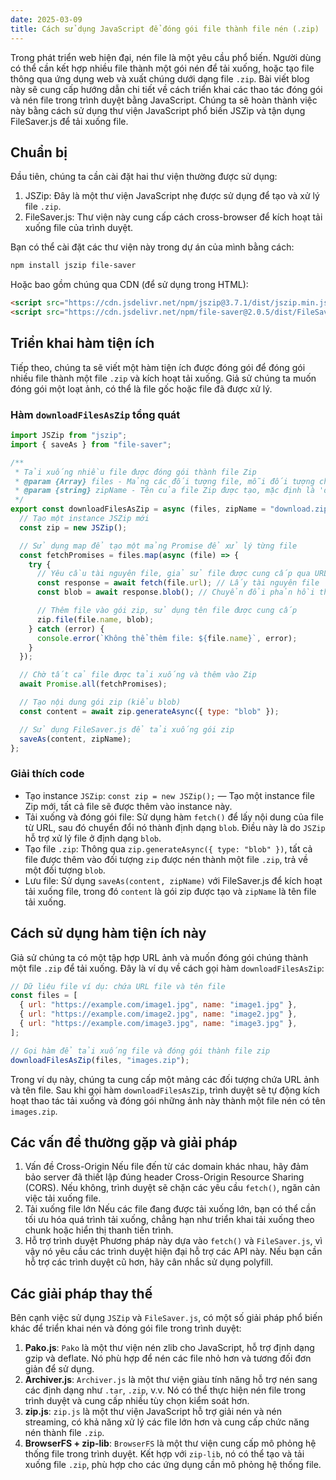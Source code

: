 ```yaml
---
date: 2025-03-09
title: Cách sử dụng JavaScript để đóng gói file thành file nén (.zip)
---
```


Trong phát triển web hiện đại, nén file là một yêu cầu phổ biến. Người dùng có thể cần kết hợp nhiều file thành một gói nén để tải xuống, hoặc tạo file thông qua ứng dụng web và xuất chúng dưới dạng file `.zip`. Bài viết blog này sẽ cung cấp hướng dẫn chi tiết về cách triển khai các thao tác đóng gói và nén file trong trình duyệt bằng JavaScript. Chúng ta sẽ hoàn thành việc này bằng cách sử dụng thư viện JavaScript phổ biến JSZip và tận dụng FileSaver.js để tải xuống file.

## Chuẩn bị

Đầu tiên, chúng ta cần cài đặt hai thư viện thường được sử dụng:

1. JSZip: Đây là một thư viện JavaScript nhẹ được sử dụng để tạo và xử lý file `.zip`.
2. FileSaver.js: Thư viện này cung cấp cách cross-browser để kích hoạt tải xuống file của trình duyệt.

Bạn có thể cài đặt các thư viện này trong dự án của mình bằng cách:

```bash
npm install jszip file-saver
```

Hoặc bao gồm chúng qua CDN (để sử dụng trong HTML):

```html
<script src="https://cdn.jsdelivr.net/npm/jszip@3.7.1/dist/jszip.min.js"></script>
<script src="https://cdn.jsdelivr.net/npm/file-saver@2.0.5/dist/FileSaver.min.js"></script>
```

## Triển khai hàm tiện ích

Tiếp theo, chúng ta sẽ viết một hàm tiện ích được đóng gói để đóng gói nhiều file thành một file `.zip` và kích hoạt tải xuống. Giả sử chúng ta muốn đóng gói một loạt ảnh, có thể là file gốc hoặc file đã được xử lý.

### Hàm `downloadFilesAsZip` tổng quát

```js
import JSZip from "jszip";
import { saveAs } from "file-saver";

/**
 * Tải xuống nhiều file được đóng gói thành file Zip
 * @param {Array} files - Mảng các đối tượng file, mỗi đối tượng chứa URL và tên file
 * @param {string} zipName - Tên của file Zip được tạo, mặc định là 'download.zip'
 */
export const downloadFilesAsZip = async (files, zipName = "download.zip") => {
  // Tạo một instance JSZip mới
  const zip = new JSZip();

  // Sử dụng map để tạo một mảng Promise để xử lý từng file
  const fetchPromises = files.map(async (file) => {
    try {
      // Yêu cầu tài nguyên file, giả sử file được cung cấp qua URL
      const response = await fetch(file.url); // Lấy tài nguyên file
      const blob = await response.blob(); // Chuyển đổi phản hồi thành đối tượng Blob

      // Thêm file vào gói zip, sử dụng tên file được cung cấp
      zip.file(file.name, blob);
    } catch (error) {
      console.error(`Không thể thêm file: ${file.name}`, error);
    }
  });

  // Chờ tất cả file được tải xuống và thêm vào Zip
  await Promise.all(fetchPromises);

  // Tạo nội dung gói zip (kiểu blob)
  const content = await zip.generateAsync({ type: "blob" });

  // Sử dụng FileSaver.js để tải xuống gói zip
  saveAs(content, zipName);
};
```

### Giải thích code

- Tạo instance `JSZip`: `const zip = new JSZip();` — Tạo một instance file Zip mới, tất cả file sẽ được thêm vào instance này.
- Tải xuống và đóng gói file: Sử dụng hàm `fetch()` để lấy nội dung của file từ URL, sau đó chuyển đổi nó thành định dạng `blob`. Điều này là do `JSZip` hỗ trợ xử lý file ở định dạng `blob`.
- Tạo file `.zip`: Thông qua `zip.generateAsync({ type: "blob" })`, tất cả file được thêm vào đối tượng `zip` được nén thành một file `.zip`, trả về một đối tượng `blob`.
- Lưu file: Sử dụng `saveAs(content, zipName)` với FileSaver.js để kích hoạt tải xuống file, trong đó `content` là gói zip được tạo và `zipName` là tên file tải xuống.

## Cách sử dụng hàm tiện ích này

Giả sử chúng ta có một tập hợp URL ảnh và muốn đóng gói chúng thành một file `.zip` để tải xuống. Đây là ví dụ về cách gọi hàm `downloadFilesAsZip`:

```js
// Dữ liệu file ví dụ: chứa URL file và tên file
const files = [
  { url: "https://example.com/image1.jpg", name: "image1.jpg" },
  { url: "https://example.com/image2.jpg", name: "image2.jpg" },
  { url: "https://example.com/image3.jpg", name: "image3.jpg" },
];

// Gọi hàm để tải xuống file và đóng gói thành file zip
downloadFilesAsZip(files, "images.zip");
```

Trong ví dụ này, chúng ta cung cấp một mảng các đối tượng chứa URL ảnh và tên file. Sau khi gọi hàm `downloadFilesAsZip`, trình duyệt sẽ tự động kích hoạt thao tác tải xuống và đóng gói những ảnh này thành một file nén có tên `images.zip`.

## Các vấn đề thường gặp và giải pháp

1. Vấn đề Cross-Origin
   Nếu file đến từ các domain khác nhau, hãy đảm bảo server đã thiết lập đúng header Cross-Origin Resource Sharing (CORS). Nếu không, trình duyệt sẽ chặn các yêu cầu `fetch()`, ngăn cản việc tải xuống file.
2. Tải xuống file lớn
   Nếu các file đang được tải xuống lớn, bạn có thể cần tối ưu hóa quá trình tải xuống, chẳng hạn như triển khai tải xuống theo chunk hoặc hiển thị thanh tiến trình.
3. Hỗ trợ trình duyệt
   Phương pháp này dựa vào `fetch()` và `FileSaver.js`, vì vậy nó yêu cầu các trình duyệt hiện đại hỗ trợ các API này. Nếu bạn cần hỗ trợ các trình duyệt cũ hơn, hãy cân nhắc sử dụng polyfill.

## Các giải pháp thay thế

Bên cạnh việc sử dụng `JSZip` và `FileSaver.js`, có một số giải pháp phổ biến khác để triển khai nén và đóng gói file trong trình duyệt:

1. **Pako.js**: `Pako` là một thư viện nén zlib cho JavaScript, hỗ trợ định dạng gzip và deflate. Nó phù hợp để nén các file nhỏ hơn và tương đối đơn giản để sử dụng.
2. **Archiver.js**: `Archiver.js` là một thư viện giàu tính năng hỗ trợ nén sang các định dạng như `.tar`, `.zip`, v.v. Nó có thể thực hiện nén file trong trình duyệt và cung cấp nhiều tùy chọn kiểm soát hơn.
3. **zip.js**: `zip.js` là một thư viện JavaScript hỗ trợ giải nén và nén streaming, có khả năng xử lý các file lớn hơn và cung cấp chức năng nén thành file `.zip`.
4. **BrowserFS + zip-lib**: `BrowserFS` là một thư viện cung cấp mô phỏng hệ thống file trong trình duyệt. Kết hợp với `zip-lib`, nó có thể tạo và tải xuống file `.zip`, phù hợp cho các ứng dụng cần mô phỏng hệ thống file.
